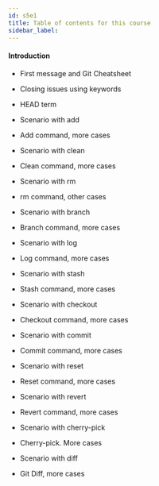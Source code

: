 ```yaml
---
id: s5e1
title: Table of contents for this course
sidebar_label:
---
```


<!-- https://carbon.now.sh/?bg=rgba(171%2C%20184%2C%20195%2C%201)&t=seti&wt=none&l=auto&ds=true&dsyoff=20px&dsblur=68px&wc=true&wa=true&pv=56px&ph=56px&ln=false&fm=Hack&fs=14px&lh=133%25&si=false&es=2x&wm=false
 -->


#### Introduction


- First message and Git Cheatsheet

- Closing issues using keywords

- HEAD term


- Scenario with add
- Add command, more cases

- Scenario with clean
- Clean command, more cases

- Scenario with rm
- rm command, other cases

- Scenario with branch
- Branch command, more cases

- Scenario with log
- Log command, more cases

- Scenario with stash
- Stash command, more cases

- Scenario with checkout
- Checkout command, more cases

- Scenario with commit
- Commit command, more cases


- Scenario with reset
- Reset command, more cases


- Scenario with revert
- Revert command, more cases


- Scenario with cherry-pick
- Cherry-pick. More cases


- Scenario with diff
- Git Diff, more cases
